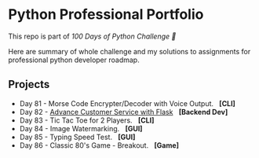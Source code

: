 # Python Professional Portfolio

This repo is part of <i>100 Days of Python Challenge 🐍</i>

Here are summary of whole challenge and my solutions to assignments for professional python developer roadmap.

## Projects
<ul>
  <li> Day 81 - Morse Code Encrypter/Decoder with Voice Output. &nbsp;&nbsp;<b>[CLI]</b> </li>
  <li> Day 82 - <a href="https://github.com/Jubiko31/rest-api-advance-flask" target="_blank">Advance Customer Service with Flask</a>  &nbsp;&nbsp;<b>[Backend Dev]</b> </li>
  <li> Day 83 - Tic Tac Toe for 2 Players. &nbsp;&nbsp;<b>[CLI]</b> </li>
  <li> Day 84 - Image Watermarking. &nbsp;&nbsp;<b>[GUI]</b> </li>
  <li> Day 85 - Typing Speed Test. &nbsp;&nbsp;<b>[GUI]</b> </li>
  <li> Day 86 - Classic 80's Game - Breakout. &nbsp;&nbsp;<b>[Game]</b> </li>
</ul>

